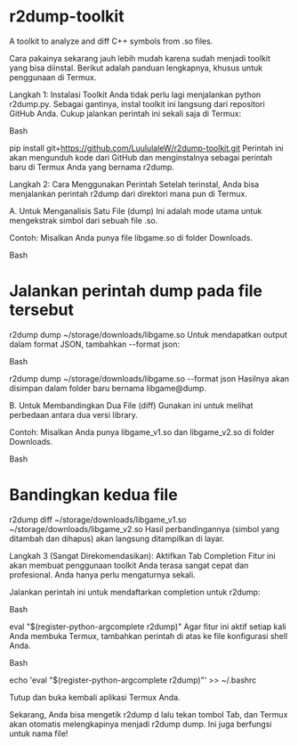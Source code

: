 # r2dump-toolkit
A toolkit to analyze and diff C++ symbols from .so files.

Cara pakainya sekarang jauh lebih mudah karena sudah menjadi toolkit yang bisa diinstal. Berikut adalah panduan lengkapnya, khusus untuk penggunaan di Termux.

Langkah 1: Instalasi Toolkit
Anda tidak perlu lagi menjalankan python r2dump.py. Sebagai gantinya, instal toolkit ini langsung dari repositori GitHub Anda. Cukup jalankan perintah ini sekali saja di Termux:

Bash

pip install git+https://github.com/LuululaleW/r2dump-toolkit.git
Perintah ini akan mengunduh kode dari GitHub dan menginstalnya sebagai perintah baru di Termux Anda yang bernama r2dump.

Langkah 2: Cara Menggunakan Perintah
Setelah terinstal, Anda bisa menjalankan perintah r2dump dari direktori mana pun di Termux.

A. Untuk Menganalisis Satu File (dump)
Ini adalah mode utama untuk mengekstrak simbol dari sebuah file .so.

Contoh:
Misalkan Anda punya file libgame.so di folder Downloads.

Bash

# Jalankan perintah dump pada file tersebut
r2dump dump ~/storage/downloads/libgame.so
Untuk mendapatkan output dalam format JSON, tambahkan --format json:

Bash

r2dump dump ~/storage/downloads/libgame.so --format json
Hasilnya akan disimpan dalam folder baru bernama libgame@dump.

B. Untuk Membandingkan Dua File (diff)
Gunakan ini untuk melihat perbedaan antara dua versi library.

Contoh:
Misalkan Anda punya libgame_v1.so dan libgame_v2.so di folder Downloads.

Bash

# Bandingkan kedua file
r2dump diff ~/storage/downloads/libgame_v1.so ~/storage/downloads/libgame_v2.so
Hasil perbandingannya (simbol yang ditambah dan dihapus) akan langsung ditampilkan di layar.

Langkah 3 (Sangat Direkomendasikan): Aktifkan Tab Completion
Fitur ini akan membuat penggunaan toolkit Anda terasa sangat cepat dan profesional. Anda hanya perlu mengaturnya sekali.

Jalankan perintah ini untuk mendaftarkan completion untuk r2dump:

Bash

eval "$(register-python-argcomplete r2dump)"
Agar fitur ini aktif setiap kali Anda membuka Termux, tambahkan perintah di atas ke file konfigurasi shell Anda.

Bash

echo 'eval "$(register-python-argcomplete r2dump)"' >> ~/.bashrc

Tutup dan buka kembali aplikasi Termux Anda.

Sekarang, Anda bisa mengetik r2dump d lalu tekan tombol Tab, dan Termux akan otomatis melengkapinya menjadi r2dump dump. Ini juga berfungsi untuk nama file!
